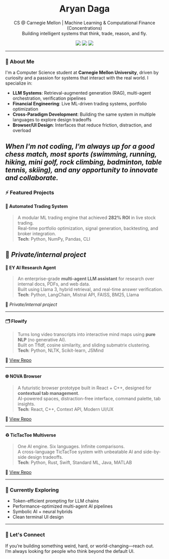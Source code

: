 <h1 align="center">Aryan Daga</h1>
<p align="center">
  CS @ Carnegie Mellon | Machine Learning & Computational Finance (Concentrations)<br>
  Building intelligent systems that think, trade, reason, and fly.
</p>

<p align="center">
  <a href="https://linkedin.com/in/aryan-daga"><img src="https://img.shields.io/badge/LinkedIn-%230077B5.svg?&style=flat&logo=linkedin&logoColor=white"/></a>
  <a href="mailto:aryand@andrew.cmu.edu"><img src="https://img.shields.io/badge/Email-D14836?style=flat&logo=gmail&logoColor=white"/></a>
  <a href="https://github.com/aryand2006"><img src="https://img.shields.io/github/followers/aryand2006?label=Follow&style=social"/></a>
</p>

---

### 🧠 About Me
I'm a Computer Science student at **Carnegie Mellon University**, driven by curiosity and a passion for systems that interact with the real world. I specialize in:

- **LLM Systems**: Retrieval-augmented generation (RAG), multi-agent orchestration, verification pipelines
- **Financial Engineering**: Live ML-driven trading systems, portfolio optimization
- **Cross-Paradigm Development**: Building the same system in multiple languages to explore design tradeoffs
- **Browser/UI Design**: Interfaces that reduce friction, distraction, and overload

*When I'm not coding, I’m always up for a good chess match, most sports (swimming, running, hiking, mini golf, rock climbing, badminton, table tennis, skiing), and any opportunity to innovate and collaborate.*
---

### ⚡ Featured Projects

#### 🔁 Automated Trading System
> A modular ML trading engine that achieved **282% ROI** in live stock trading.  
> Real-time portfolio optimization, signal generation, backtesting, and broker integration.  
**Tech**: Python, NumPy, Pandas, CLI  

🔗 *Private/internal project*
---

#### 🧠 EY AI Research Agent
> An enterprise-grade **multi-agent LLM assistant** for research over internal docs, PDFs, and web data.  
> Built using Llama 3, hybrid retrieval, and real-time answer verification.  
**Tech**: Python, LangChain, Mistral API, FAISS, BM25, Llama  

🔗 *Private/internal project*

---

#### 🗂️ Flowify
> Turns long video transcripts into interactive mind maps using **pure NLP** (no generative AI).  
> Built on TfIdf, cosine similarity, and sliding submatrix clustering.  
**Tech**: Python, NLTK, Scikit-learn, JSMind  

🔗 [View Repo](https://github.com/aryand2006/flowify)

---

#### 🌐 NOVA Browser
> A futuristic browser prototype built in React + C++, designed for **contextual tab management**.  
> AI-powered spaces, distraction-free interface, command palette, tab insights.  
**Tech**: React, C++, Context API, Modern UI/UX  

🔗 [View Repo](https://github.com/aryand2006/nova-browser)

---

#### ♻️ TicTacToe Multiverse
> One AI engine. Six languages. Infinite comparisons.  
> A cross-language TicTacToe system with unbeatable AI and side-by-side design tradeoffs.  
**Tech**: Python, Rust, Swift, Standard ML, Java, MATLAB  

🔗 [View Repo](https://github.com/aryand2006/tictactoe-multiverse)

---

### 🌌 Currently Exploring
- Token-efficient prompting for LLM chains
- Performance-optimized multi-agent AI pipelines
- Symbolic AI + neural hybrids
- Clean terminal UI design

---

### 💬 Let's Connect
If you’re building something weird, hard, or world-changing—reach out.  
I’m always looking for people who think beyond the default UI.

